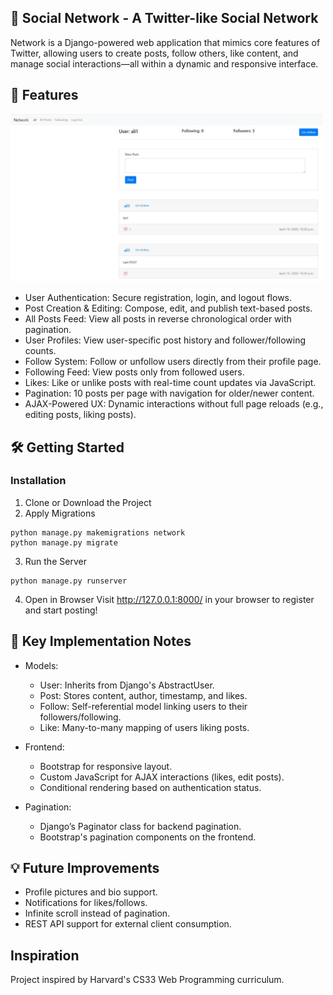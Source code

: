 ## 📡 Social Network - A Twitter-like Social Network

Network is a Django-powered web application that mimics core features of Twitter, allowing users to create posts, follow others, like content, and manage social interactions—all within a dynamic and responsive interface.

## 🚀 Features

<img src="https://github.com/apiyarali/Social-Network/blob/806e82e80e396c2463ab6cbb5406fa8dc7ef7cc5/screenshots/network_main.jpg" alt="social_main" width="500">

* User Authentication: Secure registration, login, and logout flows.
* Post Creation & Editing: Compose, edit, and publish text-based posts.
* All Posts Feed: View all posts in reverse chronological order with pagination.
* User Profiles: View user-specific post history and follower/following counts.
* Follow System: Follow or unfollow users directly from their profile page.
* Following Feed: View posts only from followed users.
* Likes: Like or unlike posts with real-time count updates via JavaScript.
* Pagination: 10 posts per page with navigation for older/newer content.
* AJAX-Powered UX: Dynamic interactions without full page reloads (e.g., editing posts, liking posts).

## 🛠️ Getting Started

### Installation

1. Clone or Download the Project
2. Apply Migrations
```
python manage.py makemigrations network
python manage.py migrate
```
3. Run the Server
```
python manage.py runserver
```
4. Open in Browser
   Visit http://127.0.0.1:8000/ in your browser to register and start posting!

## 🧠 Key Implementation Notes

* Models:
  * User: Inherits from Django's AbstractUser.
  * Post: Stores content, author, timestamp, and likes.
  * Follow: Self-referential model linking users to their followers/following.
  * Like: Many-to-many mapping of users liking posts.

* Frontend:
  * Bootstrap for responsive layout.
  * Custom JavaScript for AJAX interactions (likes, edit posts).
  * Conditional rendering based on authentication status.

* Pagination:
  * Django’s Paginator class for backend pagination.
  * Bootstrap's pagination components on the frontend.

## 💡 Future Improvements

* Profile pictures and bio support.
* Notifications for likes/follows.
* Infinite scroll instead of pagination.
* REST API support for external client consumption.

## Inspiration
Project inspired by Harvard's CS33 Web Programming curriculum.
